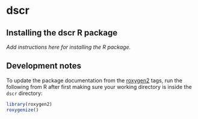 # dscr

## Installing the dscr R package

*Add instructions here for installing the R package.*

## Development notes

To update the package documentation from the
[roxygen2](http://r-pkgs.had.co.nz/man.html) tags, run the following
from R after first making sure your working directory is inside the
`dscr` directory:

```R
library(roxygen2)
roxygenize()
```
